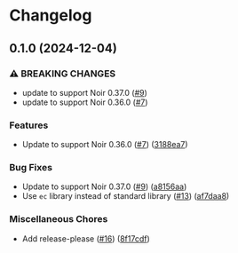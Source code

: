 # Changelog

## 0.1.0 (2024-12-04)


### ⚠ BREAKING CHANGES

* update to support Noir 0.37.0 ([#9](https://github.com/noir-lang/noir-edwards/issues/9))
* update to support Noir 0.36.0 ([#7](https://github.com/noir-lang/noir-edwards/issues/7))

### Features

* Update to support Noir 0.36.0 ([#7](https://github.com/noir-lang/noir-edwards/issues/7)) ([3188ea7](https://github.com/noir-lang/noir-edwards/commit/3188ea74fe3b059219a2ea87899589c266256d74))


### Bug Fixes

* Update to support Noir 0.37.0 ([#9](https://github.com/noir-lang/noir-edwards/issues/9)) ([a8156aa](https://github.com/noir-lang/noir-edwards/commit/a8156aac31f46de85b2d5f69ac71050b58daf9dc))
* Use `ec` library instead of standard library ([#13](https://github.com/noir-lang/noir-edwards/issues/13)) ([af7daa8](https://github.com/noir-lang/noir-edwards/commit/af7daa8f5f942435e405f69f7c11182a350f65b7))


### Miscellaneous Chores

* Add release-please ([#16](https://github.com/noir-lang/noir-edwards/issues/16)) ([8f17cdf](https://github.com/noir-lang/noir-edwards/commit/8f17cdfdcade8a4fd3ae54450517a57ba3313f61))
